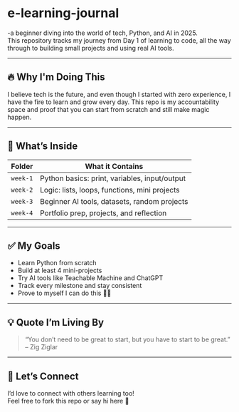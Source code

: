 # e-learning-journal

-a beginner diving into the world of tech, Python, and AI in 2025.  
This repository tracks my journey from Day 1 of learning to code, all the way through to building small projects and using real AI tools.

---

## 🔥 Why I'm Doing This
I believe tech is the future, and even though I started with zero experience, I have the fire to learn and grow every day. This repo is my accountability space and proof that you can start from scratch and still make magic happen.

---

## 📅 What’s Inside

| Folder | What it Contains |
|--------|------------------|
| `week-1` | Python basics: print, variables, input/output |
| `week-2` | Logic: lists, loops, functions, mini projects |
| `week-3` | Beginner AI tools, datasets, random projects |
| `week-4` | Portfolio prep, projects, and reflection |

---

## ✅ My Goals
- Learn Python from scratch
- Build at least 4 mini-projects
- Try AI tools like Teachable Machine and ChatGPT
- Track every milestone and stay consistent
- Prove to myself I can do this 💪🏽

---

## 💡 Quote I’m Living By
> “You don’t need to be great to start, but you have to start to be great.” – Zig Ziglar

---

## 🦋 Let’s Connect
I’d love to connect with others learning too!  
Feel free to fork this repo or say hi here 👋

